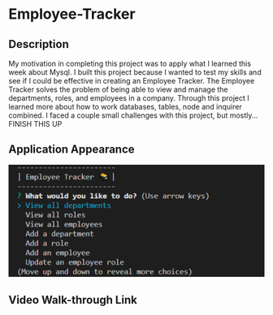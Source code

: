 # Employee-Tracker

## Description

My motivation in completing this project was to apply what I learned this week about Mysql. I built this project because I wanted to test my skills and see if I could be effective in creating an Employee Tracker. The Employee Tracker solves the problem of being able to view and manage the departments, roles, and employees in a company. Through this project I learned more about how to work databases, tables, node and inquirer combined. I faced a couple small challenges with this project, but mostly... FINISH THIS UP

## Application Appearance

![Employee Tracker](./images/screenshot.png)

## Video Walk-through Link
